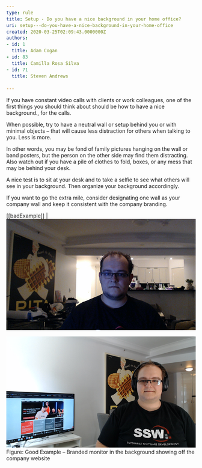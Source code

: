 ```yaml
---
type: rule
title: Setup - Do you have a nice background in your home office?
uri: setup---do-you-have-a-nice-background-in-your-home-office
created: 2020-03-25T02:09:43.0000000Z
authors:
- id: 1
  title: Adam Cogan
- id: 83
  title: Camilla Rosa Silva
- id: 71
  title: Steven Andrews

---
```


​If you have constant video calls with clients or work colleagues, one of the first things you should think about should be how to have a nice background.​, for the calls.​

When possible, try to have a neutral wall or setup behind you or with minimal objects – that will cause less distraction for others when talking to you. Less is more.​
 
​In other words, you may be fond of family pictures hanging on the wall or band posters, but the person on the other side may find them distracting. Also watch out if you have a pile of clothes to fold, boxes, or any mess that may be behind your desk.

A nice test is to sit at your desk and to take a selfie to see what others will see in your background. Then organize your background accordingly.

If you want to go the extra mile, consider designating one wall as your company wall and keep it consistent with the company branding.

[[badExample]]
| ![ Bad Example – A messy background will not look professional](bad-background.png)

![](good-background.png)​
Figure: Good Example – Branded monitor in the background showing off the company website
